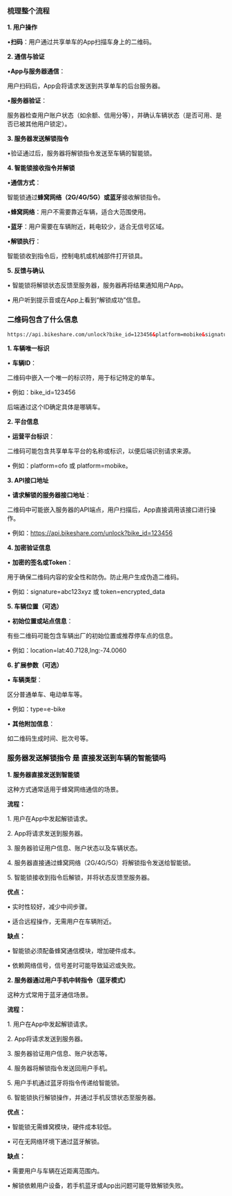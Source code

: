 ### 梳理整个流程
**<font style="color:#0e0e0e;">1. 用户操作</font>**<font style="color:#0e0e0e;"></font>

<font style="color:#0e0e0e;">	•</font>**<font style="color:#0e0e0e;">扫码</font>**<font style="color:#0e0e0e;">：用户通过共享单车的App扫描车身上的二维码。</font>

**<font style="color:#0e0e0e;">2. 通信与验证</font>**<font style="color:#0e0e0e;"></font>

<font style="color:#0e0e0e;">	•</font>**<font style="color:#0e0e0e;">App与服务器通信</font>**<font style="color:#0e0e0e;">：</font>

<font style="color:#0e0e0e;">用户扫码后，App会将请求发送到共享单车的后台服务器。</font>

<font style="color:#0e0e0e;">	•</font>**<font style="color:#0e0e0e;">服务器验证</font>**<font style="color:#0e0e0e;">：</font>

<font style="color:#0e0e0e;">服务器检查用户账户状态（如余额、信用分等），并确认车辆状态（是否可用、是否已被其他用户锁定）。</font>

**<font style="color:#0e0e0e;">3. 服务器发送解锁指令</font>**

<font style="color:#0e0e0e;">	•验证通过后，服务器将解锁指令发送至车辆的智能锁。</font>

**<font style="color:#0e0e0e;">4. 智能锁接收指令并解锁</font>**

<font style="color:#0e0e0e;">	•</font>**<font style="color:#0e0e0e;">通信方式</font>**<font style="color:#0e0e0e;">：</font>

<font style="color:#0e0e0e;">智能锁通过</font>**<font style="color:#0e0e0e;">蜂窝网络（2G/4G/5G）或蓝牙</font>**<font style="color:#0e0e0e;">接收解锁指令。</font>

<font style="color:#0e0e0e;">	•</font>**<font style="color:#0e0e0e;">蜂窝网络</font>**<font style="color:#0e0e0e;">：用户不需要靠近车辆，适合大范围使用。</font>

<font style="color:#0e0e0e;">	•</font>**<font style="color:#0e0e0e;">蓝牙</font>**<font style="color:#0e0e0e;">：用户需要在车辆附近，耗电较少，适合无信号区域。</font>

<font style="color:#0e0e0e;">	•</font>**<font style="color:#0e0e0e;">解锁执行</font>**<font style="color:#0e0e0e;">：</font>

<font style="color:#0e0e0e;">智能锁收到指令后，控制电机或机械部件打开锁具。</font>

**<font style="color:#0e0e0e;">5. 反馈与确认</font>**<font style="color:#0e0e0e;"></font>

<font style="color:#0e0e0e;">	</font><font style="color:#0e0e0e;">•</font><font style="color:#0e0e0e;">	</font><font style="color:#0e0e0e;">智能锁将解锁状态反馈至服务器，服务器再将结果通知用户App。</font>

<font style="color:#0e0e0e;">	•	用户听到提示音或在App上看到“解锁成功”信息。</font>

<font style="color:#0e0e0e;"></font>

<font style="color:#0e0e0e;"></font>

### <font style="color:#0e0e0e;">二维码包含了什么信息</font>
```html
https://api.bikeshare.com/unlock?bike_id=123456&platform=mobike&signature=abc123xyz
```

**<font style="color:#0e0e0e;">1. 车辆唯一标识</font>**

<font style="color:#0e0e0e;">	</font><font style="color:#0e0e0e;">•</font><font style="color:#0e0e0e;">	</font>**<font style="color:#0e0e0e;">车辆ID</font>**<font style="color:#0e0e0e;">：</font>

<font style="color:#0e0e0e;">二维码中嵌入一个唯一的标识符，用于标记特定的单车。</font>

<font style="color:#0e0e0e;">	</font><font style="color:#0e0e0e;">•</font><font style="color:#0e0e0e;">	</font><font style="color:#0e0e0e;">例如：</font><font style="color:#0e0e0e;">bike_id=123456</font>

<font style="color:#0e0e0e;">后端通过这个ID确定具体是哪辆车。</font>

**<font style="color:#0e0e0e;">2. 平台信息</font>**

<font style="color:#0e0e0e;">	</font><font style="color:#0e0e0e;">•</font><font style="color:#0e0e0e;">	</font>**<font style="color:#0e0e0e;">运营平台标识</font>**<font style="color:#0e0e0e;">：</font>

<font style="color:#0e0e0e;">二维码可能包含共享单车平台的名称或标识，以便后端识别请求来源。</font>

<font style="color:#0e0e0e;">	•	例如：platform=ofo 或 platform=mobike。</font>

**<font style="color:#0e0e0e;">3. API接口地址</font>**

<font style="color:#0e0e0e;">	</font><font style="color:#0e0e0e;">•</font><font style="color:#0e0e0e;">	</font>**<font style="color:#0e0e0e;">请求解锁的服务器接口地址</font>**<font style="color:#0e0e0e;">：</font>

<font style="color:#0e0e0e;">二维码中可能嵌入服务器的API端点，用户扫描后，App直接调用该接口进行操作。</font>

<font style="color:#0e0e0e;">	•	例如：https://api.bikeshare.com/unlock?bike_id=123456</font>

**<font style="color:#0e0e0e;">4. 加密验证信息</font>**

<font style="color:#0e0e0e;">	</font><font style="color:#0e0e0e;">•</font><font style="color:#0e0e0e;">	</font>**<font style="color:#0e0e0e;">加密的签名或Token</font>**<font style="color:#0e0e0e;">：</font>

<font style="color:#0e0e0e;">用于确保二维码内容的安全性和防伪。防止用户生成伪造二维码。</font>

<font style="color:#0e0e0e;">	•	例如：signature=abc123xyz 或 token=encrypted_data</font>

**<font style="color:#0e0e0e;">5. 车辆位置（可选）</font>**

<font style="color:#0e0e0e;">	</font><font style="color:#0e0e0e;">•</font><font style="color:#0e0e0e;">	</font>**<font style="color:#0e0e0e;">初始位置或站点信息</font>**<font style="color:#0e0e0e;">：</font>

<font style="color:#0e0e0e;">有些二维码可能包含车辆出厂的初始位置或推荐停车点的信息。</font>

<font style="color:#0e0e0e;">	•	例如：location=lat:40.7128,lng:-74.0060</font>

**<font style="color:#0e0e0e;">6. 扩展参数（可选）</font>**

<font style="color:#0e0e0e;">	</font><font style="color:#0e0e0e;">•</font><font style="color:#0e0e0e;">	</font>**<font style="color:#0e0e0e;">车辆类型</font>**<font style="color:#0e0e0e;">：</font>

<font style="color:#0e0e0e;">区分普通单车、电动单车等。</font>

<font style="color:#0e0e0e;">	</font><font style="color:#0e0e0e;">•</font><font style="color:#0e0e0e;">	</font><font style="color:#0e0e0e;">例如：</font><font style="color:#0e0e0e;">type=e-bike</font>

<font style="color:#0e0e0e;">	</font><font style="color:#0e0e0e;">•</font><font style="color:#0e0e0e;">	</font>**<font style="color:#0e0e0e;">其他附加信息</font>**<font style="color:#0e0e0e;">：</font>

<font style="color:#0e0e0e;">如二维码生成时间、批次号等。</font>

### <font style="color:#0e0e0e;">服务器发送解锁指令 是 直接发送到车辆的智能锁吗</font>
**<font style="color:#0e0e0e;">1. 服务器直接发送到智能锁</font>**<font style="color:#0e0e0e;"></font>

<font style="color:#0e0e0e;">这种方式通常适用于蜂窝网络通信的场景。</font>

**<font style="color:#0e0e0e;">流程：</font>**<font style="color:#0e0e0e;"></font>

<font style="color:#0e0e0e;">	</font><font style="color:#0e0e0e;">1.</font><font style="color:#0e0e0e;">	</font><font style="color:#0e0e0e;">用户在App中发起解锁请求。</font>

<font style="color:#0e0e0e;">	</font><font style="color:#0e0e0e;">2.</font><font style="color:#0e0e0e;">	</font><font style="color:#0e0e0e;">App将请求发送到服务器。</font>

<font style="color:#0e0e0e;">	</font><font style="color:#0e0e0e;">3.</font><font style="color:#0e0e0e;">	</font><font style="color:#0e0e0e;">服务器验证用户信息、账户状态以及车辆状态。</font>

<font style="color:#0e0e0e;">	</font><font style="color:#0e0e0e;">4.</font><font style="color:#0e0e0e;">	</font><font style="color:#0e0e0e;">服务器直接通过蜂窝网络（2G/4G/5G）将解锁指令发送给智能锁。</font>

<font style="color:#0e0e0e;">	5.	智能锁接收到指令后解锁，并将状态反馈至服务器。</font>

**<font style="color:#0e0e0e;">优点：</font>**

<font style="color:#0e0e0e;">	</font><font style="color:#0e0e0e;">•</font><font style="color:#0e0e0e;">	</font><font style="color:#0e0e0e;">实时性较好，减少中间步骤。</font>

<font style="color:#0e0e0e;">	•	适合远程操作，无需用户在车辆附近。</font>

**<font style="color:#0e0e0e;">缺点：</font>**

<font style="color:#0e0e0e;">	</font><font style="color:#0e0e0e;">•</font><font style="color:#0e0e0e;">	</font><font style="color:#0e0e0e;">智能锁必须配备蜂窝通信模块，增加硬件成本。</font>

<font style="color:#0e0e0e;">	•	依赖网络信号，信号差时可能导致延迟或失败。</font>

**<font style="color:#0e0e0e;">2. 服务器通过用户手机中转指令（蓝牙模式）</font>**

<font style="color:#0e0e0e;">这种方式常用于蓝牙通信场景。</font>

**<font style="color:#0e0e0e;">流程：</font>**

<font style="color:#0e0e0e;">	</font><font style="color:#0e0e0e;">1.</font><font style="color:#0e0e0e;">	</font><font style="color:#0e0e0e;">用户在App中发起解锁请求。</font>

<font style="color:#0e0e0e;">	</font><font style="color:#0e0e0e;">2.</font><font style="color:#0e0e0e;">	</font><font style="color:#0e0e0e;">App将请求发送到服务器。</font>

<font style="color:#0e0e0e;">	</font><font style="color:#0e0e0e;">3.</font><font style="color:#0e0e0e;">	</font><font style="color:#0e0e0e;">服务器验证用户信息、账户状态等。</font>

<font style="color:#0e0e0e;">	</font><font style="color:#0e0e0e;">4.</font><font style="color:#0e0e0e;">	</font><font style="color:#0e0e0e;">服务器将解锁指令发送回用户手机。</font>

<font style="color:#0e0e0e;">	</font><font style="color:#0e0e0e;">5.</font><font style="color:#0e0e0e;">	</font><font style="color:#0e0e0e;">用户手机通过蓝牙将指令传递给智能锁。</font>

<font style="color:#0e0e0e;">	6.	智能锁执行解锁操作，并通过手机反馈状态至服务器。</font>

**<font style="color:#0e0e0e;">优点：</font>**

<font style="color:#0e0e0e;">	</font><font style="color:#0e0e0e;">•</font><font style="color:#0e0e0e;">	</font><font style="color:#0e0e0e;">智能锁无需蜂窝模块，硬件成本较低。</font>

<font style="color:#0e0e0e;">	•	可在无网络环境下通过蓝牙解锁。</font>

**<font style="color:#0e0e0e;">缺点：</font>**

<font style="color:#0e0e0e;">	</font><font style="color:#0e0e0e;">•</font><font style="color:#0e0e0e;">	</font><font style="color:#0e0e0e;">需要用户与车辆在近距离范围内。</font>

<font style="color:#0e0e0e;">	•	解锁依赖用户设备，若手机蓝牙或App出问题可能导致解锁失败。</font>

<font style="color:#0e0e0e;"></font>

